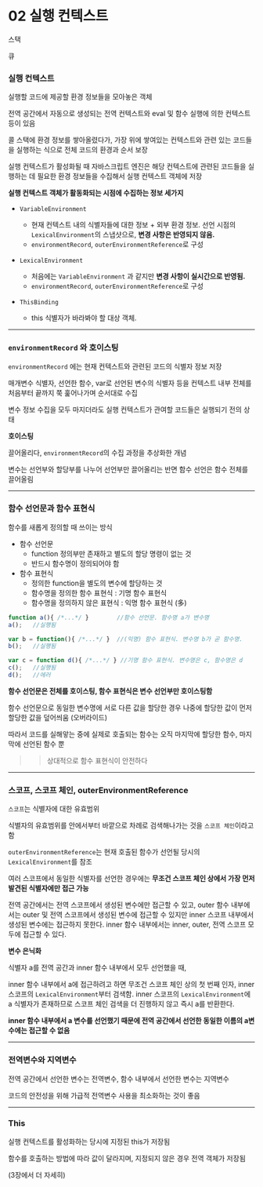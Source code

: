 
# 02  실행 컨텍스트

스택

큐

### 실행 컨텍스트

실행할 코드에 제공할 환경 정보들을 모아놓은 객체

전역 공간에서 자동으로 생성되는 전역 컨텍스트와 eval 및 함수 실행에 의한 컨텍스트 등이 있음

콜 스택에 환경 정보를 쌓아올렸다가, 가장 위에 쌓여있는 컨텍스트와 관련 있는 코드들을 실행하는 식으로 전체 코드의 환경과 순서 보장

실행 컨텍스트가 활성화될 때 자바스크립트 엔진은 해당 컨텍스트에 관련된 코드들을 실행하는 데 필요한 환경 정보들을 수집해서 실행 컨텍스트 객체에 저장

**실행 컨텍스트 객체가 활동화되는 시점에 수집하는 정보 세가지**

- `VariableEnvironment`
    - 현재 컨텍스트 내의 식별자들에 대한 정보 + 외부 환경 정보. 선언 시점의 `LexicalEnvironment`의 스냅샷으로, **변경 사항은 반영되지 않음.**
    - `environmentRecord`,   `outerEnvironmentReference`로 구성
    
- `LexicalEnvironment`
    - 처음에는 `VariableEnvironment` 과 같지만 **변경 사항이 실시간으로 반영됨.**
    - `environmentRecord`,   `outerEnvironmentReference`로 구성
    
- `ThisBinding`
    - this 식별자가 바라봐야 할 대상 객체.
    

---

### `environmentRecord` 와 호이스팅

`environmentRecord` 에는 현재 컨텍스트와 관련된 코드의 식별자 정보 저장

매개변수 식별자, 선언한 함수, var로 선언된 변수의 식별자 등을 컨텍스트 내부 전체를 처음부터 끝까지 쭉 훑어나가며 순서대로 수집

변수 정보 수집을 모두 마지더라도 실행 컨텍스트가 관여할 코드들은 실행되기 전의 상태

**호이스팅**

끌어올리다, `environmentRecord`의 수집 과정을 추상화한 개념

변수는 선언부와 할당부를 나누어 선언부만 끌어올리는 반면 함수 선언은 함수 전체를 끌어올림

---

### 함수 선언문과 함수 표현식

함수를 새롭게 정의할 때 쓰이는 방식

- 함수 선언문
    - function 정의부만 존재하고 별도의 할당 명령이 없는 것
    - 반드시 함수명이 정의되어야 함
- 함수 표현식
    - 정의한 function을 별도의 변수에 할당하는 것
    - 함수명을 정의한 함수 표현식 : 기명 함수 표현식
    - 함수명을 정의하지 않은 표현식 : 익명 함수 표현식 (多)

```jsx
function a(){ /*...*/ }        //함수 선언문. 함수명 a가 변수명
a();   //실행됨

var b = function(){ /*...*/ }  //(익명) 함수 표현식. 변수명 b가 곧 함수명.
b();   //실행됨

var c = function d(){ /*...*/ } //기명 함수 표현식. 변수명은 c, 함수명은 d
c();   //실행됨
d();   //에러
```

**함수 선언문은 전체를 호이스팅, 함수 표현식은 변수 선언부만 호이스팅함**

함수 선언문으로 동일한 변수명에 서로 다른 값을 할당한 경우 나중에 할당한 값이 먼저 할당한 값을 덮어씌움 (오버라이드)

따라서 코드를 실해앟는 중에 실제로 호출되는 함수는 오직 마지막에 할당한 함수, 마지막에 선언된 함수 뿐

>> 상대적으로 함수 표현식이 안전하다

---

### 스코프, 스코프 체인, outerEnvironmentReference

`스코프`는 식별자에 대한 유효범위

식별자의 유효범위를 안에서부터 바깥으로 차례로 검색해나가는 것을 `스코프 체인`이라고 함

`outerEnvironmentReference`는 현재 호출된 함수가 선언될 당시의 `LexicalEnvironment`를 참조

여러 스코프에서 동일한 식별자를 선언한 경우에는 **무조건 스코프 체인 상에서 가장 먼저 발견된 식별자에만 접근 가능**



 전역 공간에서는 전역 스코프에서 생성된 변수에만 접근할 수 있고, outer 함수 내부에서는 outer 및 전역 스코프에서 생성된 변수에 접근할 수 있지만 inner 스코프 내부에서 생성된 변수에는 접근하지 못한다. inner 함수 내부에서는 inner, outer, 전역 스코프 모두에 접근할 수 있다.

**변수 은닉화**

식별자 a를 전역 공간과 inner 함수 내부에서 모두 선언했을 때, 

inner 함수 내부에서 a에 접근하려고 하면 무조건 스코프 체인 상의 첫 번째 인자, inner 스코프의 `LexicalEnvironment`부터 검색함. inner 스코프의 `LexicalEnvironment`에 a 식별자가 존재하므로 스코프 체인 검색을 더 진행하지 않고 즉시 a를 반환한다. 

**inner 함수 내부에서 a 변수를 선언했기 때문에 전역 공간에서 선언한 동일한 이름의 a변수에는 접근할 수 없음**

---

### 전역변수와 지역변수

전역 공간에서 선언한 변수는 전역변수, 함수 내부에서 선언한 변수는 지역변수

코드의 안전성을 위해 가급적 전역변수 사용을 최소화하는 것이 좋음

---

### This

실행 컨텍스트를 활성화하는 당시에 지정된 this가 저장됨

함수를 호출하는 방법에 따라 값이 달라지며, 지정되지 않은 경우 전역 객체가 저장됨

(3장에서 더 자세히)
